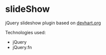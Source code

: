 slideShow
=========

jQuery slideshow plugin based on [devhart.org](http://devheart.org/articles/tutorial-creating-a-jquery-plugin/)

Technologies used:
- jQuery
- jQuery.fn
